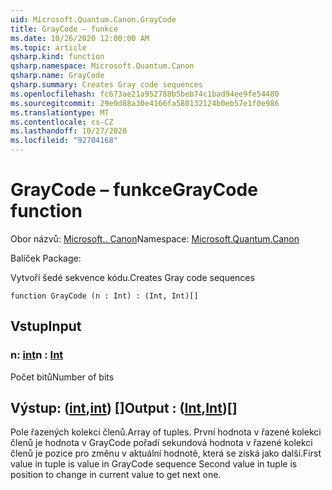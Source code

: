 ```yaml
---
uid: Microsoft.Quantum.Canon.GrayCode
title: GrayCode – funkce
ms.date: 10/26/2020 12:00:00 AM
ms.topic: article
qsharp.kind: function
qsharp.namespace: Microsoft.Quantum.Canon
qsharp.name: GrayCode
qsharp.summary: Creates Gray code sequences
ms.openlocfilehash: fc673ae21a952788b5beb74c1bad94ee9fe54480
ms.sourcegitcommit: 29e0d88a30e4166fa580132124b0eb57e1f0e986
ms.translationtype: MT
ms.contentlocale: cs-CZ
ms.lasthandoff: 10/27/2020
ms.locfileid: "92704168"
---
```

# <a name="graycode-function"></a><span data-ttu-id="9cfee-102">GrayCode – funkce</span><span class="sxs-lookup"><span data-stu-id="9cfee-102">GrayCode function</span></span>

<span data-ttu-id="9cfee-103">Obor názvů: [Microsoft.. Canon](xref:Microsoft.Quantum.Canon)</span><span class="sxs-lookup"><span data-stu-id="9cfee-103">Namespace: [Microsoft.Quantum.Canon](xref:Microsoft.Quantum.Canon)</span></span>

<span data-ttu-id="9cfee-104">Balíček [](https://nuget.org/packages/)</span><span class="sxs-lookup"><span data-stu-id="9cfee-104">Package: [](https://nuget.org/packages/)</span></span>


<span data-ttu-id="9cfee-105">Vytvoří šedé sekvence kódu.</span><span class="sxs-lookup"><span data-stu-id="9cfee-105">Creates Gray code sequences</span></span>

```qsharp
function GrayCode (n : Int) : (Int, Int)[]
```


## <a name="input"></a><span data-ttu-id="9cfee-106">Vstup</span><span class="sxs-lookup"><span data-stu-id="9cfee-106">Input</span></span>

### <a name="n--int"></a><span data-ttu-id="9cfee-107">n: [int](xref:microsoft.quantum.lang-ref.int)</span><span class="sxs-lookup"><span data-stu-id="9cfee-107">n : [Int](xref:microsoft.quantum.lang-ref.int)</span></span>

<span data-ttu-id="9cfee-108">Počet bitů</span><span class="sxs-lookup"><span data-stu-id="9cfee-108">Number of bits</span></span>



## <a name="output--intint"></a><span data-ttu-id="9cfee-109">Výstup: ([int](xref:microsoft.quantum.lang-ref.int),[int](xref:microsoft.quantum.lang-ref.int)) []</span><span class="sxs-lookup"><span data-stu-id="9cfee-109">Output : ([Int](xref:microsoft.quantum.lang-ref.int),[Int](xref:microsoft.quantum.lang-ref.int))[]</span></span>

<span data-ttu-id="9cfee-110">Pole řazených kolekcí členů.</span><span class="sxs-lookup"><span data-stu-id="9cfee-110">Array of tuples.</span></span> <span data-ttu-id="9cfee-111">První hodnota v řazené kolekci členů je hodnota v GrayCode pořadí sekundová hodnota v řazené kolekci členů je pozice pro změnu v aktuální hodnotě, která se získá jako další.</span><span class="sxs-lookup"><span data-stu-id="9cfee-111">First value in tuple is value in GrayCode sequence Second value in tuple is position to change in current value to get next one.</span></span>
